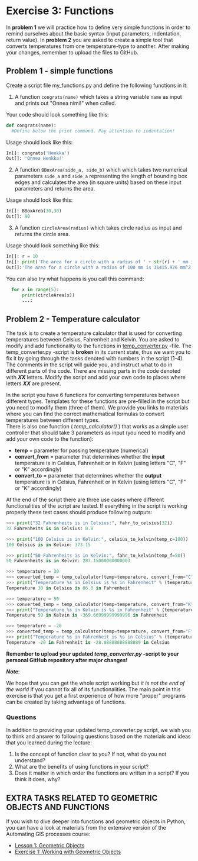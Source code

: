 # Exercise 3: Functions

In **problem 1** we will practice how to define very simple functions in order to remind ourselves about the basic syntax (input parameters, indentation, return value). In **problem 2** you are asked to create a simple tool that converts temperatures from one temperature-type to another.
After making your changes, remember to upload the files to GitHub.

## Problem 1 - simple functions

Create a script file my_functions.py and define the following functions in it:

 1. A function `congrats(name)` which takes a string variable `name` as input and prints out "Onnea nimi!" when called.

 Your code should look something like this:

  ```Python
 def congrats(name):
    #Define below the print command. Pay attention to indentation!

  ```


 Usage should look like this:

 ```Python
 In[]: congrats('Henkka')
 Out[]: 'Onnea Henkka!'
 ```

 2. A function ``BBoxArea(side_a, side_b)`` which which takes two numerical parameters ``side_a`` and ``side_a`` representing the length of bounding box edges
 and calculates the area (in square units) based on these input parameters and returns the area.

  Usage should look like this:

 ```Python
 In[]: BBoxArea(30,30)
 Out[]: 90
 ```

 3. A function ``circleArea(radius)`` which takes circle radius as input and returns the circle area.

 Usage should look something like this:

 ```Python
 In[]: r = 10
 In[]: print('The area for a circle with a radius of ' + str(r) + ' mm is ' + str(circleArea(r))+' mm^2')
 Out[]:'The area for a circle with a radius of 100 mm is 31415.926 mm^2'
 ```

 You can also try what happens is you call this command:

  ```Python
    for x in range(5):
        print(circleArea(x))
        ...:
  ```


## Problem 2 - Temperature calculator

The task is to create a temperature calculator that is used for converting temperatures between Celsius, Fahrenheit and Kelvin.
You are asked to modify and add functionality to the functions in [temp_converter.py](temp_converter.py) -file. The temp_converter.py -script is **broken** in its current state,
thus we want you to fix it by going through the tasks denoted with numbers in the script (1-4). The comments in the script will guide you, and instruct what to do in different parts of the code. 
There are missing parts in the code denoted with _**XX**_ letters. Modify the script and add your own code to places where letters _**XX**_ are present.  

In the script you have 6 functions for converting temperatures between different types. Templates for these functions are pre-filled in the script but you need to modify them (three of them). 
We provide you links to materials where you can find the correct mathematical formulas to convert temperatures between different types.  
There is also one function ( _temp_calculator()_ ) that works as a simple user controller that should take 3 parameters as input (you need to modify and add your own code to the function): 

 - **temp** = parameter for passing temperature (numerical)
 - **convert\_from** = parameter that determines whether the **input** temperature is in Celsius, Fahrenheit or in Kelvin (using letters "C", "F" or "K" accordingly)
 - **convert\_to** = parameter that determines whether the **output** temperature is in Celsius, Fahrenheit or in Kelvin (using letters "C", "F" or "K" accordingly)

At the end of the script there are three use cases where different functionalities of the script are tested. If everything in the script is working properly these test cases should produce following
outputs:

  ```python
  >>> print("32 Fahrenheits is in Celsius:", fahr_to_celsius(32))
  32 Fahrenheits is in Celsius: 0.0
  
  >>> print("100 Celsius is in Kelvin:", celsius_to_kelvin(temp_c=100))
  100 Celsius is in Kelvin: 373.15
  
  >>> print("50 Fahrenheits is in Kelvin:", fahr_to_kelvin(temp_f=50))
  50 Fahrenheits is in Kelvin: 283.15000000000003
  
  >>> temperature = 30
  >>> converted_temp = temp_calculator(temp=temperature, convert_from="C", convert_to="F")
  >>> print("Temperature %s in Celsius is %s in Fahrenheit" % (temperature, converted_temp))
  Temperature 30 in Celsius is 86.0 in Fahrenheit
  
  >>> temperature = 50
  >>> converted_temp = temp_calculator(temp=temperature, convert_from="K", convert_to="F")
  >>> print("Temperature %s in Kelvin is %s in Fahrenheit" % (temperature, converted_temp))
  Temperature 50 in Kelvin is -369.66999999999996 in Fahrenheit

  >>> temperature = -20
  >>> converted_temp = temp_calculator(temp=temperature, convert_from="F", convert_to="C")
  >>> print("Temperature %s in Fahrenheit is %s in Celsius" % (temperature, converted_temp))
  Temperature -20 in Fahrenheit is -28.88888888888889 in Celsius
  ```

**Remember to upload your updated _temp_converter.py_ -script to your personal GitHub repository after major changes!**
  
_**Note**_:

We hope that you can get the whole script working but _it is not the end of the world_ if you cannot fix all of its functionalities. The main point in this exercise is that you get a first 
experience of how more "proper" programs can be created by taking advantage of functions.   

### Questions

In addition to providing your updated temp_converter.py script, we wish you to think and answer to following questions based on the materials and ideas that you learned during the lecture:
  
  1. Is the concept of function clear to you? If not, what do you not understand?
  2. What are the benefits of using functions in your script?
  3. Does it matter in which order the functions are written in a script? If you think it does, why?


## EXTRA TASKS RELATED TO GEOMETRIC OBJECTS AND FUNCTIONS

If you wish to dive deeper into functions and geometric objects in Python, you can have a look at materials from the extensive version of the Automating GIS processes course:
- [Lesson 1: Geometric Objects](https://automating-gis-processes.github.io/2016/Lesson1-Geometric-Objects.html>)
- [Exercise 1: Working with Geometric Objects](https://automating-gis-processes.github.io/2016/Exercise-1.html>)